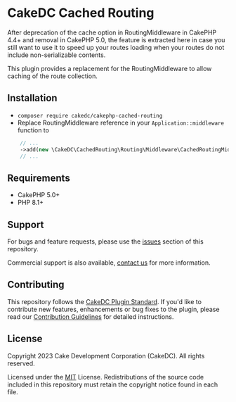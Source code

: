 CakeDC Cached Routing
=====================

After deprecation of the cache option in RoutingMiddleware in CakePHP 4.4+ and removal in CakePHP 5.0, the feature is 
extracted here in case you still want to use it to speed up your routes loading when your routes do not include 
non-serializable contents.

This plugin provides a replacement for the RoutingMiddleware to allow caching of the route collection.

Installation
------------

* `composer require cakedc/cakephp-cached-routing`
* Replace RoutingMiddleware reference in your `Application::middleware` function to

```php
    // ...
    ->add(new \CakeDC\CachedRouting\Routing\Middleware\CachedRoutingMiddleware($this, '_cake_routes_'))
    // ...
```

Requirements
------------

* CakePHP 5.0+
* PHP 8.1+

Support
-------

For bugs and feature requests, please use the [issues](https://github.com/CakeDC/cakephp-cached-routing/issues) section of this repository.

Commercial support is also available, [contact us](https://www.cakedc.com/contact) for more information.

Contributing
------------

This repository follows the [CakeDC Plugin Standard](https://www.cakedc.com/plugin-standard). If you'd like to contribute new features, enhancements or bug fixes to the plugin, please read our [Contribution Guidelines](https://www.cakedc.com/contribution-guidelines) for detailed instructions.

License
-------

Copyright 2023 Cake Development Corporation (CakeDC). All rights reserved.

Licensed under the [MIT](http://www.opensource.org/licenses/mit-license.php) License. Redistributions of the source code included in this repository must retain the copyright notice found in each file.
